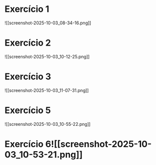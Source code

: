 # Exercício 1
![[screenshot-2025-10-03_08-34-16.png]]
# Exercício 2
![[screenshot-2025-10-03_10-12-25.png]]
# Exercício 3
![[screenshot-2025-10-03_11-07-31.png]]
# Exercício 5
![[screenshot-2025-10-03_10-55-22.png]]

# Exercício 6![[screenshot-2025-10-03_10-53-21.png]]